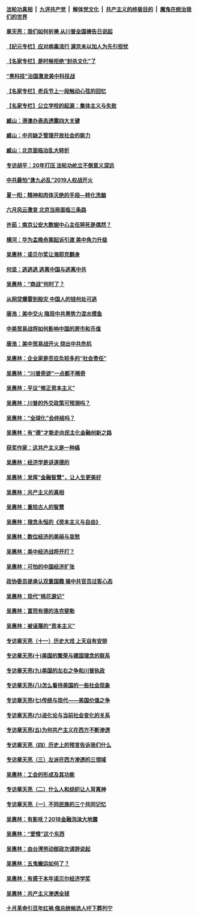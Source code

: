 ####  [法轮功真相](../../../../basic/blob/master/README.md?t=07081131) &nbsp;|&nbsp; [九评共产党](../../../../9ping.md/blob/master/README.md?t=07081131) &nbsp;|&nbsp; [解体党文化](../../../../jtdwh.md/blob/master/README.md?t=07081131)  &nbsp;|&nbsp; [共产主义的终极目的](../../../../gczydzjmd.md/blob/master/README.md?t=07081131) &nbsp;|&nbsp; [魔鬼在统治我们的世界](../../../../mgztzwmdsj.md/blob/master/README.md?t=07081131) 

#### [章天亮：我们如何祈祷 从川普全国祷告日说起](../pages/nsc423/n11944627.md?t=07081131) 

#### [【纪元专栏】应对病毒流行 渥京未以加人为先引担忧](../pages/nsc423/n11875714.md?t=07081131) 

#### [【名家专栏】是时候拒绝“封杀文化”了](../pages/nsc423/n11814093.md?t=07081131) 

#### [“黑科技”治国激发美中科技战](../pages/nsc423/n11638056.md?t=07081131) 

#### [【名家专栏】老兵节上一段触动心弦的回忆](../pages/nsc423/n11646016.md?t=07081131) 

#### [【名家专栏】公立学校的起源：集体主义与失败](../pages/nsc423/n11601833.md?t=07081131) 

#### [臧山：港澳办表态透露四大关键](../pages/nsc423/n11421628.md?t=07081131) 

#### [臧山：中共缺乏管理开放社会的能力](../pages/nsc423/n11407457.md?t=07081131) 

#### [臧山：北京面临治乱大转折](../pages/nsc423/n11406895.md?t=07081131) 

#### [专访胡平：20年打压 法轮功屹立不倒意义深远](../pages/nsc423/n11398800.md?t=07081131) 

#### [中共最怕“逢九必乱”2019人权战开火](../pages/nsc423/n11385248.md?t=07081131) 

#### [夏一阳：精神和肉体灭绝的手段—转化洗脑](../pages/nsc423/n11368250.md?t=07081131) 

#### [六月风云激变 北京当局面临三条路](../pages/nsc423/n11313668.md?t=07081131) 

#### [许茹：南京公安大数据中心主任猝死是偶然？](../pages/nsc423/n11064744.md?t=07081131) 

#### [横河：华为孟晚舟案起诉引渡 美中角力升级](../pages/nsc423/n11027230.md?t=07081131) 

#### [吴惠林：诺贝尔奖让海耶克翻身](../pages/nsc423/n10890049.md?t=07081131) 

#### [何坚：逃逃逃 逃离中国与逃离中共](../pages/nsc423/n10592891.md?t=07081131) 

#### [吴惠林：“商战”何时了？](../pages/nsc423/n10573558.md?t=07081131) 

#### [从网贷爆雷到股灾 中国人的钱何处可逃](../pages/nsc423/n10572800.md?t=07081131) 

#### [唐浩：美中交火 隐现中共黑势力混水摸鱼](../pages/nsc423/n10544040.md?t=07081131) 

#### [中美贸易战将如何影响中国的房市和币值](../pages/nsc423/n10543697.md?t=07081131) 

#### [唐浩：美中贸易战开火 烧出中共危机](../pages/nsc423/n10540126.md?t=07081131) 

#### [吴惠林：企业家是否应负较多的“社会责任”](../pages/nsc423/n10535022.md?t=07081131) 

#### [吴惠林：“川普奇迹”一点都不稀奇](../pages/nsc423/n10512808.md?t=07081131) 

#### [吴惠林：平议“修正资本主义”](../pages/nsc423/n10495724.md?t=07081131) 

#### [吴惠林：川普的外交政策可预测吗？](../pages/nsc423/n10462387.md?t=07081131) 

#### [吴惠林：“全球化”会终结吗？](../pages/nsc423/n10452838.md?t=07081131) 

#### [吴惠林：有“德”才能走向民主化金融创新之路](../pages/nsc423/n10432292.md?t=07081131) 

#### [获奖作家：这共产主义是一种癌](../pages/nsc423/n10431541.md?t=07081131) 

#### [吴惠林：经济学是讲道德的](../pages/nsc423/n10398014.md?t=07081131) 

#### [吴惠林：发挥“金融智慧”，让人生更美好](../pages/nsc423/n10375019.md?t=07081131) 

#### [吴惠林：共产主义的真相](../pages/nsc423/n10351394.md?t=07081131) 

#### [吴惠林：重拾古人的智慧](../pages/nsc423/n10337691.md?t=07081131) 

#### [吴惠林：理念永恒的《资本主义与自由》](../pages/nsc423/n10316274.md?t=07081131) 

#### [吴惠林：数位经济的美丽与哀愁](../pages/nsc423/n10292946.md?t=07081131) 

#### [吴惠林：美中经济战将开打？](../pages/nsc423/n10258825.md?t=07081131) 

#### [吴惠林：可怕的中国经济扩张](../pages/nsc423/n10219147.md?t=07081131) 

#### [政协委员提承认双重国籍 揭中共官员过客心态](../pages/nsc423/n10208809.md?t=07081131) 

#### [吴惠林：现代“桃花源记”](../pages/nsc423/n10185234.md?t=07081131) 

#### [吴惠林：富而有德的洛克斐勒](../pages/nsc423/n10142264.md?t=07081131) 

#### [吴惠林：被诬蔑的“资本主义”](../pages/nsc423/n10124816.md?t=07081131) 

#### [专访章天亮（十一）历史大戏 上天自有安排](../pages/nsc423/n10094905.md?t=07081131) 

#### [专访章天亮(十)美国的繁荣与建国理念的联系](../pages/nsc423/n10094899.md?t=07081131) 

#### [专访章天亮(九)美国的左右之争和川普执政](../pages/nsc423/n10094889.md?t=07081131) 

#### [专访章天亮(八)怎么看待美国的一些社会现象](../pages/nsc423/n10094857.md?t=07081131) 

#### [专访章天亮(七)传统与现代——美国价值之争](../pages/nsc423/n10093140.md?t=07081131) 

#### [专访章天亮(六)进化论与当前社会变化的关系](../pages/nsc423/n10092036.md?t=07081131) 

#### [专访章天亮(五)为何共产主义在西方不断渗透](../pages/nsc423/n10083620.md?t=07081131) 

#### [专访章天亮（四）历史上的预言告诉我们什么](../pages/nsc423/n10083606.md?t=07081131) 

#### [专访章天亮（三）左派在西方渗透的三领域](../pages/nsc423/n10081115.md?t=07081131) 

#### [吴惠林：工会的形成及其功能](../pages/nsc423/n10080633.md?t=07081131) 

#### [专访章天亮（二）什么人和组织让人背离神](../pages/nsc423/n10076637.md?t=07081131) 

#### [专访章天亮（一）不同民族的三个共同记忆](../pages/nsc423/n10074188.md?t=07081131) 

#### [吴惠林：有影呒？2018金融泡沫大地震](../pages/nsc423/n10040534.md?t=07081131) 

#### [吴惠林：“爱情”这个东西](../pages/nsc423/n10019423.md?t=07081131) 

#### [吴惠林：由台湾劳动部政次请辞说起](../pages/nsc423/n9979679.md?t=07081131) 

#### [吴惠林：五鬼搬运如何了？](../pages/nsc423/n9925338.md?t=07081131) 

#### [吴惠林：有感于本年诺贝尔经济学奖](../pages/nsc423/n9871883.md?t=07081131) 

#### [吴惠林：共产主义渗透全球](../pages/nsc423/n9812748.md?t=07081131) 

#### [十月革命引百年红祸 俄总统候选人吁下葬列宁](../pages/nsc423/n9810182.md?t=07081131) 

